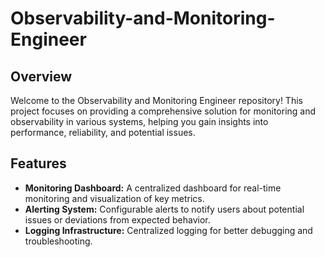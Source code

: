 # Observability-and-Monitoring-Engineer

## Overview

Welcome to the Observability and Monitoring Engineer repository! This project focuses on providing a comprehensive solution for monitoring and observability in various systems, helping you gain insights into performance, reliability, and potential issues.

## Features

- **Monitoring Dashboard:** A centralized dashboard for real-time monitoring and visualization of key metrics.
- **Alerting System:** Configurable alerts to notify users about potential issues or deviations from expected behavior.
- **Logging Infrastructure:** Centralized logging for better debugging and troubleshooting.
